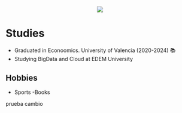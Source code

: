 <h1 align="center">
  <a href="https://git.io/typing-svg">
    <img src="https://readme-typing-svg.herokuapp.com/?lines=Hello,+There!+👋;I+am+Alex+Revert;Nice+to+meet+you!&center=true&size=30">
  </a>
</h1>

# Studies

- Graduated in Econoomics. University of Valencia (2020-2024) 📚	
- Studying BigData and Cloud at EDEM University
  
## Hobbies 

- Sports
 -Books
 
 prueba cambio
 
